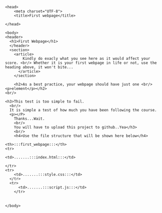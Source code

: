 
<!DOCTYPE html>
	<head>
		<meta charset="UTF-8">
		<title>First webpage</title>

	</head>

	<body>
    <header>
      <h1>First Webpage</h1>
      </header>
      <section>
        <article>
            Kindly do exacly what you see here as it would affect your score. <br/> Whether it is your first webpage in life or not, use the heading above, it won't bite...
          </article>
        </section>

		<h2>As a best practice, your webpage should have just one <br/><p>element</p></h2>
    <br/>

    <h3>This test is too simple to fail.
      <br/>
      It is simple a test of how much you have been following the course.
      <p></P>
        Thanks...Wait.
        <br/>
        You will have to upload this project to github..Yea</h3>
        <br/>
        <h4>Use the file structure that will be shown here below</h4>
<table>
  <tr>

    <th>:::first_webpage:::</th>
    <tr>

    <td>.......:::index.html:::</td>

    </tr>
    <tr>
        <td>.......:::style.css:::</td>
      </tr>
      <tr>
          <td>.......:::script.js:::</td>
        </tr>
  </table>

	</body>
</html>
